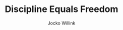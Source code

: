---
title: Discipline Equals Freedom
author: Jocko Willink
description: The danger of believing in labels you put on yourself
pubDate: 21 Aug 2024
---